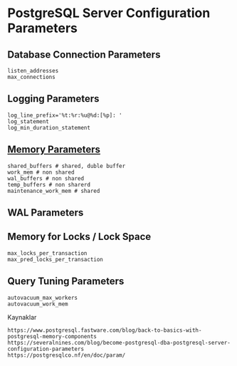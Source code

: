 # PostgreSQL Server Configuration Parameters
## Database Connection Parameters
```
listen_addresses
max_connections
```
## Logging Parameters
```
log_line_prefix='%t:%r:%u@%d:[%p]: '
log_statement
log_min_duration_statement
```
## [Memory Parameters](http://www.interdb.jp/pg/pgsql02.html#_2.2.)
```
shared_buffers # shared, duble buffer
work_mem # non shared
wal_buffers # non shared
temp_buffers # non sharerd
maintenance_work_mem # shared
```
## WAL Parameters
## Memory for Locks / Lock Space
```
max_locks_per_transaction
max_pred_locks_per_transaction
```
## Query Tuning Parameters
```
autovacuum_max_workers
autovacuum_work_mem
```



Kaynaklar
```
https://www.postgresql.fastware.com/blog/back-to-basics-with-postgresql-memory-components
https://severalnines.com/blog/become-postgresql-dba-postgresql-server-configuration-parameters
https://postgresqlco.nf/en/doc/param/

```
